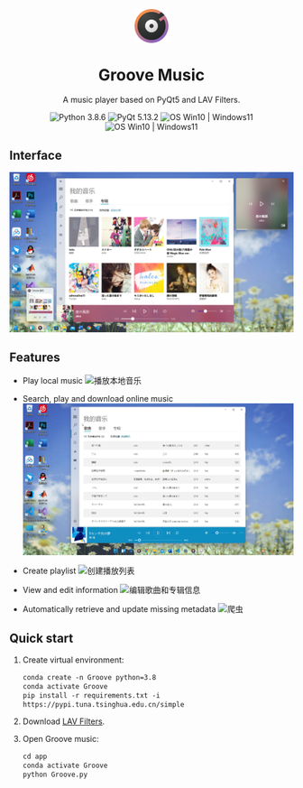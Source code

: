 <p align="center">
  <img width="12%" align="center" src="app/resource/images/logo.png" alt="logo">
</p>
  <h1 align="center">
  Groove Music
</h1>
<p align="center">
  A music player based on PyQt5 and LAV Filters.
</p>

<p align="center">

  <a style="text-decoration:none">
    <img src="https://img.shields.io/badge/Python-3.8.6-blue.svg?color=00B16A" alt="Python 3.8.6"/>
  </a>

  <a style="text-decoration:none">
    <img src="https://img.shields.io/badge/PyQt-5.13.2-blue?color=00B16A" alt="PyQt 5.13.2"/>
  </a>

  <a style="text-decoration:none">
    <img src="https://img.shields.io/badge/LAV%20Filters-0.74.1-blue?color=00B16A" alt="OS Win10 | Windows11"/>
  </a>

  <a style="text-decoration:none">
    <img src="https://img.shields.io/badge/OS-Win%2010%20|%20Win%2011-blue?color=00B16A" alt="OS Win10 | Windows11"/>
  </a>
</p>

## Interface
![界面](docs/screenshot/Groove音乐.png)

## Features

* Play local music
![播放本地音乐](docs/screenshot/播放本地音乐.gif)

* Search, play and download online music
![搜索播放和下载在线音乐](docs/screenshot/搜索播放和下载在线音乐.gif)

* Create playlist
![创建播放列表](docs/screenshot/创建播放列表.gif)

* View and edit information
![编辑歌曲和专辑信息](docs/screenshot/编辑歌曲和专辑信息.gif)

* Automatically retrieve and update missing metadata
![爬虫](docs/screenshot/爬取歌曲信息.gif)

## Quick start
1. Create virtual environment:

    ```shell
    conda create -n Groove python=3.8
    conda activate Groove
    pip install -r requirements.txt -i https://pypi.tuna.tsinghua.edu.cn/simple
    ```

2. Download [LAV Filters](https://github.com/Nevcairiel/LAVFilters/releases).
3. Open Groove music:

    ```shell
    cd app
    conda activate Groove
    python Groove.py
    ```
